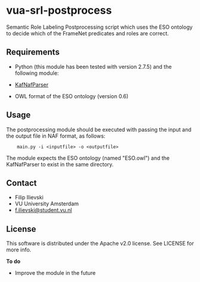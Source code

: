 
vua-srl-postprocess
=======

Semantic Role Labeling Postprocessing script which uses the ESO ontology to decide which of the FrameNet predicates and roles are correct. 

Requirements
------------

* Python (this module has been tested with version 2.7.5) and the following module:

	
* [KafNafParser](https://github.com/opener-project/KafNafParserPy)

* OWL format of the ESO ontology (version 0.6)


Usage
------

The postprocessing module should be executed with passing the input and the output file in NAF format, as follows:

        main.py -i <inputfile> -o <outputfile>
        
The module expects the ESO ontology (named "ESO.owl") and the KafNafParser to exist in the same directory.

	
Contact
-------
* Filip Ilievski
* VU University Amsterdam
* [f.ilievski@student.vu.nl](f.ilievski@student.vu.nl)

License
-------	
This software is distributed under the Apache v2.0 license. See LICENSE for more info. 


	
**To do**	
* Improve the module in the future
